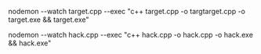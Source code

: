nodemon --watch target.cpp --exec "c++ target.cpp -o targtarget.cpp -o target.exe && target.exe"

nodemon --watch hack.cpp --exec "c++ hack.cpp -o hack.cpp -o hack.exe && hack.exe"